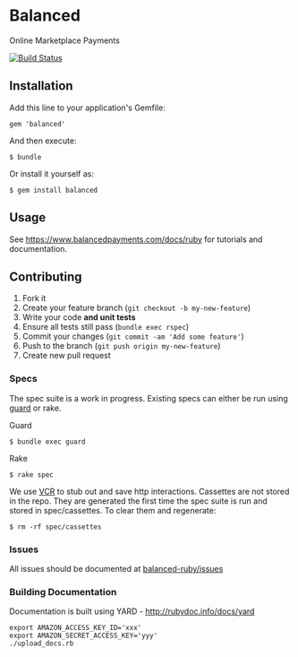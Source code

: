# Balanced

Online Marketplace Payments

[![Build Status](https://secure.travis-ci.org/balanced/balanced-ruby.png)](http://travis-ci.org/balanced/balanced-ruby)

## Installation

Add this line to your application's Gemfile:

    gem 'balanced'

And then execute:

    $ bundle

Or install it yourself as:

    $ gem install balanced

## Usage

See https://www.balancedpayments.com/docs/ruby for tutorials and documentation.


## Contributing

1. Fork it
2. Create your feature branch (`git checkout -b my-new-feature`)
3. Write your code **and unit tests**
4. Ensure all tests still pass (`bundle exec rspec`)
5. Commit your changes (`git commit -am 'Add some feature'`)
6. Push to the branch (`git push origin my-new-feature`)
7. Create new pull request


### Specs

The spec suite is a work in progress.  Existing specs can either be run
using [guard](https://github.com/guard/guard) or rake.

Guard

    $ bundle exec guard

Rake

    $ rake spec

We use [VCR](https://www.relishapp.com/myronmarston/vcr/docs) to stub
out and save http interactions.  Cassettes are not stored in the repo.
They are generated the first time the spec suite is run and stored in
spec/cassettes.  To clear them and regenerate:

    $ rm -rf spec/cassettes


### Issues

All issues should be documented at 
[balanced-ruby/issues](https://github.com/balanced/balanced-ruby/issues)


### Building Documentation

Documentation is built using YARD - http://rubydoc.info/docs/yard
 
    export AMAZON_ACCESS_KEY_ID='xxx'
    export AMAZON_SECRET_ACCESS_KEY='yyy' 
    ./upload_docs.rb
